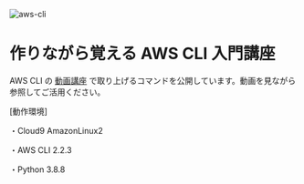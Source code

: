 ![aws-cli](https://user-images.githubusercontent.com/22112831/119214763-32b63f80-bb04-11eb-93e3-9d702df322cf.png)


# 作りながら覚える AWS CLI 入門講座

AWS CLI の [動画講座](https://www.udemy.com/course/cloud01-aws-cli/) で取り上げるコマンドを公開しています。動画を見ながら参照してご活用ください。

[動作環境]

・Cloud9 AmazonLinux2

・AWS CLI 2.2.3

・Python 3.8.8
